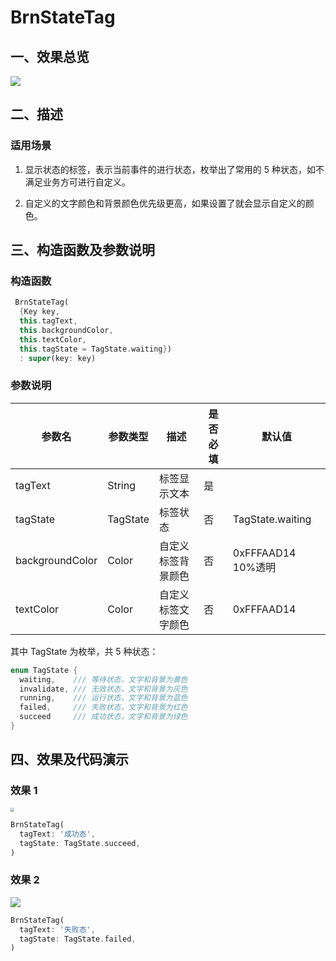 # BrnStateTag

## 一、效果总览

![](./img/BrnMetaStateTagIntro.png)

## 二、描述

### 适用场景

1. 显示状态的标签，表示当前事件的进行状态，枚举出了常用的 5 种状态，如不满足业务方可进行自定义。

2. 自定义的文字颜色和背景颜色优先级更高，如果设置了就会显示自定义的颜色。

## 三、构造函数及参数说明

### 构造函数

```dart
 BrnStateTag(
  {Key key,
  this.tagText,
  this.backgroundColor,
  this.textColor,
  this.tagState = TagState.waiting})
  : super(key: key)

```

### 参数说明

| **参数名**      | **参数类型** | **描述**           | **是否必填** | **默认值**         |
| --------------- | ------------ | ------------------ | ------------ | ------------------ |
| tagText         | String       | 标签显示文本       | 是           |                    |
| tagState        | TagState     | 标签状态           | 否           | TagState.waiting   |
| backgroundColor | Color        | 自定义标签背景颜色 | 否           | 0xFFFAAD14 10%透明 |
| textColor       | Color        | 自定义标签文字颜色 | 否           | 0xFFFAAD14         |

其中 TagState 为枚举，共 5 种状态：

```dart
enum TagState {
  waiting,    /// 等待状态，文字和背景为黄色
  invalidate, /// 无效状态，文字和背景为灰色
  running,    /// 运行状态，文字和背景为蓝色
  failed,     /// 失败状态，文字和背景为红色
  succeed     /// 成功状态，文字和背景为绿色
}
```

## 四、效果及代码演示

### 效果 1

<img src="./img/BrnMetaStateTagSucceed.png" style="zoom: 40%;" />

```dart
BrnStateTag(
  tagText: '成功态',
  tagState: TagState.succeed,
)
```

### 效果 2

![](./img/BrnStateTagFailure.png)

```dart
BrnStateTag(
  tagText: '失败态',
  tagState: TagState.failed,
)
```
